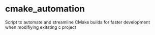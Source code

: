# cmake_automation
Script to automate and streamline CMake builds for faster development when modifiying exitsting c project

